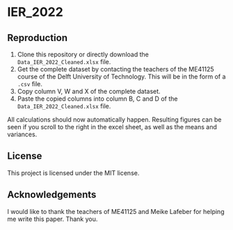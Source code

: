 # IER_2022

## Reproduction

1. Clone this repository or directly download the `Data_IER_2022_Cleaned.xlsx` file.
2. Get the complete dataset by contacting the teachers of the ME41125 course of the Delft University of Technology. This will be in the form of a `.csv` file.
3. Copy column V, W and X of the complete dataset.
4. Paste the copied columns into column B, C and D of the `Data_IER_2022_Cleaned.xlsx` file.

All calculations should now automatically happen. Resulting figures can be seen if you scroll to the right in the excel sheet, as well as the means and variances.

## License

This project is licensed under the MIT license.

## Acknowledgements

I would like to thank the teachers of ME41125 and Meike Lafeber for helping me write this paper. Thank you.
